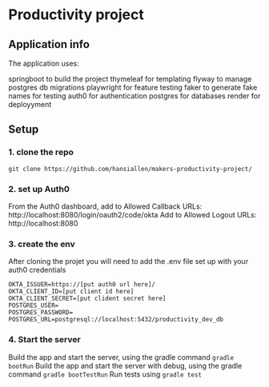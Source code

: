# Productivity project

## Application info
The application uses:

springboot to build the project
thymeleaf for templating
flyway to manage postgres db migrations
playwright for feature testing
faker to generate fake names for testing
auth0 for authentication
postgres for databases
render for deployyment

## Setup

### 1. clone the repo
`git clone https://github.com/hansiallen/makers-productivity-project/`

### 2. set up Auth0
From the Auth0 dashboard, add to Allowed Callback URLs: http://localhost:8080/login/oauth2/code/okta
Add to Allowed Logout URLs: http://localhost:8080

### 3. create the env
After cloning the projet you will need to add the .env file set up with your auth0 credentials
```
OKTA_ISSUER=https://[put auth0 url here]/
OKTA_CLIENT_ID=[put client id here]
OKTA_CLIENT_SECRET=[put clident secret here]
POSTGRES_USER=
POSTGRES_PASSWORD=
POSTGRES_URL=postgresql://localhost:5432/productivity_dev_db
```
### 4. Start the server
Build the app and start the server, using the gradle command  `gradle bootRun`
Build the app and start the server with debug, using the gradle command  `gradle bootTestRun`
Run tests using `gradle test`
